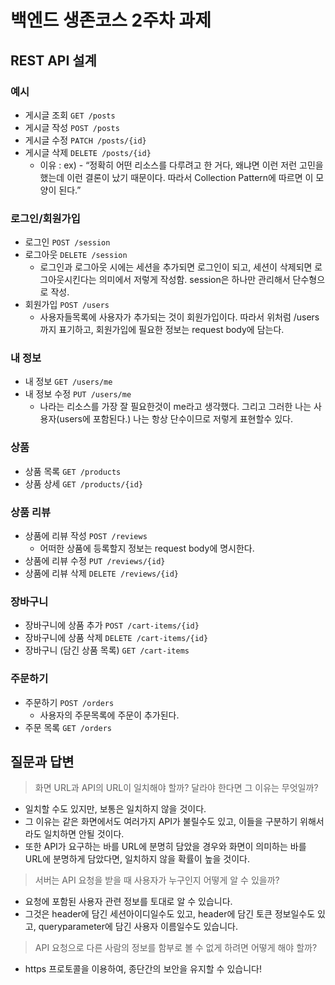 # 백엔드 생존코스 2주차 과제

## REST API 설계

### 예시

- 게시글 조회 `GET /posts`
- 게시글 작성 `POST /posts`
- 게시글 수정 `PATCH /posts/{id}`
- 게시글 삭제 `DELETE /posts/{id}`
    - 이유 : ex) - “정확히 어떤 리소스를 다루려고 한 거다, 왜냐면 이런 저런 고민을 했는데 이런 결론이 났기 때문이다. 따라서 Collection Pattern에 따르면 이 모양이 된다.”

### 로그인/회원가입

- 로그인 `POST /session`
- 로그아웃 `DELETE /session`
    - 로그인과 로그아웃 시에는 세션을 추가되면 로그인이 되고, 세션이 삭제되면 로그아웃시킨다는 의미에서 저렇게 작성함. session은 하나만 관리해서 단수형으로 작성.
- 회원가입 `POST /users `
    - 사용자들목록에 사용자가 추가되는 것이 회원가입이다. 따라서 위처럼 /users까지 표기하고, 회원가입에 필요한 정보는 request body에 담는다.

### 내 정보

- 내 정보  `GET /users/me`
- 내 정보 수정  `PUT /users/me`
    - 나라는 리소스를 가장 잘 필요한것이 me라고 생각했다. 그리고 그러한 나는 사용자(users에 포함된다.) 나는 항상 단수이므로 저렇게 표현할수 있다.

### 상품

- 상품 목록 `GET /products `
- 상품 상세 `GET /products/{id}`

### 상품 리뷰

- 상품에 리뷰 작성 `POST /reviews`
    - 어떠한 상품에 등록할지 정보는 request body에 명시한다.
- 상품에 리뷰 수정 `PUT /reviews/{id}`
- 상품에 리뷰 삭제 `DELETE /reviews/{id}`

### 장바구니

- 장바구니에 상품 추가 `POST /cart-items/{id}`
- 장바구니에 상품 삭제 `DELETE /cart-items/{id}`
- 장바구니 (담긴 상품 목록) `GET /cart-items`

### 주문하기

- 주문하기 `POST /orders`
    - 사용자의 주문목록에 주문이 추가된다.
- 주문 목록 `GET /orders`

## 질문과 답변

> 화면 URL과 API의 URL이 일치해야 할까? 달라야 한다면 그 이유는 무엇일까?

* 일치할 수도 있지만, 보통은 일치하지 않을 것이다.
* 그 이유는 같은 화면에서도 여러가지 API가 불릴수도 있고, 이들을 구분하기 위해서라도 일치하면 안될 것이다.
* 또한 API가 요구하는 바를 URL에 분명히 담았을 경우와 화면이 의미하는 바를 URL에 분명하게 담았다면, 일치하지 않을 확률이 높을 것이다.

> 서버는 API 요청을 받을 때 사용자가 누구인지 어떻게 알 수 있을까?

* 요청에 포함된 사용자 관련 정보를 토대로 알 수 있습니다.
* 그것은 header에 담긴 세션아이디일수도 있고, header에 담긴 토큰 정보일수도 있고, queryparameter에 담긴 사용자 이름일수도 있습니다.

> API 요청으로 다른 사람의 정보를 함부로 볼 수 없게 하려면 어떻게 해야 할까?

* https 프로토콜을 이용하여, 종단간의 보안을 유지할 수 있습니다!